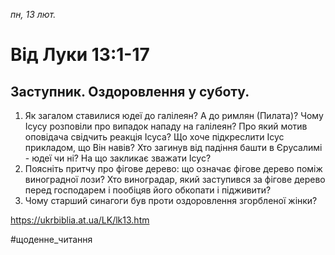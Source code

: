 
_пн, 13 лют._

# Від Луки 13:1-17

## Заступник. Оздоровлення у суботу.
1. Як загалом ставилися юдеї до галілеян? А до римлян (Пилата)? Чому Ісусу розповіли про випадок нападу на галілеян? Про який мотив оповідача свідчить реакція Ісуса? Що хоче підкреслити Ісус прикладом, що Він навів? Хто загинув від падіння башти в Єрусалимі - юдеї чи ні? На що закликає зважати Ісус?
2. Поясніть притчу про фігове дерево: що означає фігове дерево поміж виноградної лози? Хто виноградар, який заступився за фігове дерево перед господарем і пообіцяв його обкопати і підживити?
3. Чому старший синагоги був проти оздоровлення згорбленої жінки?

https://ukrbiblia.at.ua/LK/lk13.htm

#щоденне_читання
